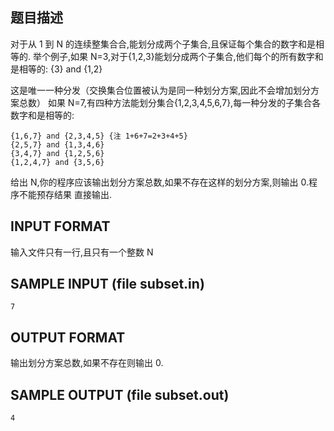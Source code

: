 ## 题目描述

对于从 1 到 N 的连续整集合合,能划分成两个子集合,且保证每个集合的数字和是相等的.
举个例子,如果 N=3,对于{1,2,3}能划分成两个子集合,他们每个的所有数字和是相等的:
{3} and {1,2} 

这是唯一一种分发（交换集合位置被认为是同一种划分方案,因此不会增加划分方案总数）
如果 N=7,有四种方法能划分集合{1,2,3,4,5,6,7},每一种分发的子集合各数字和是相等的:

```
{1,6,7} and {2,3,4,5} {注 1+6+7=2+3+4+5}
{2,5,7} and {1,3,4,6}
{3,4,7} and {1,2,5,6}
{1,2,4,7} and {3,5,6}
```
给出 N,你的程序应该输出划分方案总数,如果不存在这样的划分方案,则输出 0.程序不能预存结果
直接输出.

## INPUT FORMAT
输入文件只有一行,且只有一个整数 N

## SAMPLE INPUT (file subset.in)
```
7
```
## OUTPUT FORMAT

输出划分方案总数,如果不存在则输出 0.

## SAMPLE OUTPUT (file subset.out)
```
4
```
